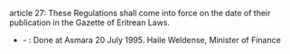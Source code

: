 article 27: 
These Regulations shall come into force on the date of their publication in the Gazette of Eritrean Laws.
<ul>
			<li> - : Done at Asmara 20 July 1995.
Haile Weldense, Minister of Finance <ul>
			</ul></li></ul>
